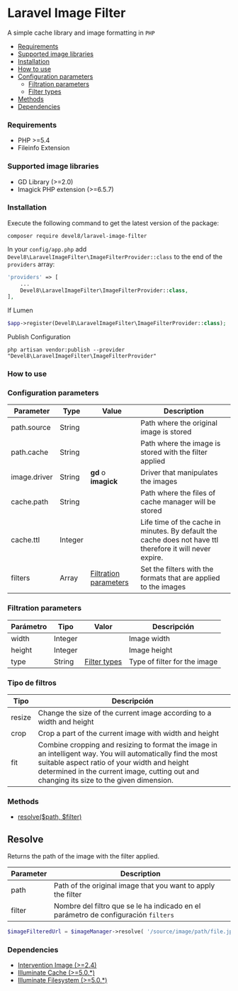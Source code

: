 # Laravel Image Filter

A simple cache library and image formatting in `PHP`

- [Requirements](#requirements)
- [Supported image libraries](#)
- [Installation](#installation)
- [How to use](#)
- [Configuration parameters](#)
    - [Filtration parameters](#)
    - [Filter types](#)
- [Methods](#methods)
- [Dependencies](#dependencies)

### Requirements

- PHP >=5.4
- Fileinfo Extension

### Supported image libraries

- GD Library (>=2.0)
- Imagick PHP extension (>=6.5.7)

### Installation

Execute the following command to get the latest version of the package:

```
composer require devel8/laravel-image-filter
```

In your `config/app.php` add `Devel8\LaravelImageFilter\ImageFilterProvider::class` to the end of the `providers` array:

```php
'providers' => [
    ...
    Devel8\LaravelImageFilter\ImageFilterProvider::class,
],
```

If Lumen

```php
$app->register(Devel8\LaravelImageFilter\ImageFilterProvider::class);
```

Publish Configuration

```shell
php artisan vendor:publish --provider "Devel8\LaravelImageFilter\ImageFilterProvider"
```

### How to use



### Configuration parameters

| Parameter | Type | Value | Description |
| ------ | ------ | ------ | ------ |
| path.source | String |   | Path where the original image is stored |
| path.cache | String |  | Path where the image is stored with the filter applied |
| image.driver | String | **gd** o **imagick** | Driver that manipulates the images |
| cache.path | String |  | Path where the files of cache manager will be stored |
| cache.ttl | Integer |  | Life time of the cache in minutes. By default the cache does not have ttl therefore it will never expire. |
| filters | Array | [Filtration parameters](#) | Set the filters with the formats that are applied to the images |

### Filtration parameters

| Parámetro | Tipo | Valor | Descripción |
| ------ | ------ | ------ | ------ |
| width | Integer |   | Image width |
| height | Integer |  | Image height |
| type | String | [Filter types](#) | Type of filter for the image |

### Tipo de filtros

| Tipo | Descripción |
| ------ | ------ |
| resize | Change the size of the current image according to a width and height |
| crop | Crop a part of the current image with width and height |
| fit | Combine cropping and resizing to format the image in an intelligent way. You will automatically find the most suitable aspect ratio of your width and height determined in the current image, cutting out and changing its size to the given dimension. |

### Methods

- [resolve($path, $filter)](#resolve)

## Resolve

Returns the path of the image with the filter applied.

| Parameter | Description |
| ------ | ------ |
| path | Path of the original image that you want to apply the filter |
| filter | Nombre del filtro que se le ha indicado en el parámetro de configuración `filters` |

```php
$imageFilteredUrl = $imageManager->resolve( '/source/image/path/file.jpg', 'image_small' );
```

### Dependencies

- [Intervention Image (>=2.4)](https://github.com/Intervention/image)
- [Illuminate Cache (>=5.0.*)](https://github.com/illuminate/cache)
- [Illuminate Filesystem (>=5.0.*)](https://github.com/illuminate/filesystem)